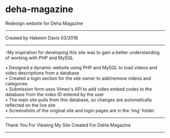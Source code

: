 # deha-magazine
Redesign website for Deha Magazine
***********************************
Created by Hakeem Davis 03/2018
***********************************
-My inspiration for developing this site was to gain a better understanding of working with PHP and MySQL<br />

  •	Designed a dynamic website using PHP and MySQL to load videos and video descriptions from a database<br />
  •	Created a login section for the site owner to add/remove videos and categories<br />
  • Submission form uses Vimeo's API to add video embed codes to the database from the video ID entered by the user<br />
  • The main site pulls from this database, so changes are automatically reflected on the live site<br />
  • Screenshots of the original site and login pages are in the 'img' folder.


*******************************************************
Thank You For Viewing My Site Created For DeHa Magazine
*******************************************************
